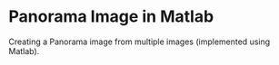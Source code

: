 # Panorama Image in Matlab

Creating a Panorama image from multiple images (implemented using Matlab).